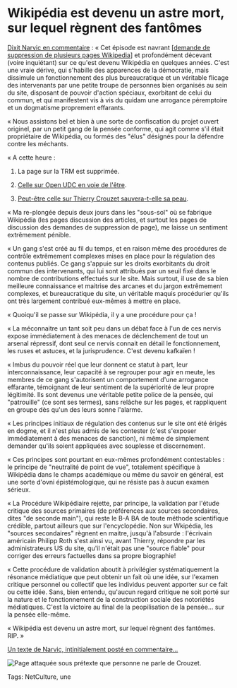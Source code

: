 # Wikipédia est devenu un astre mort, sur lequel règnent des fantômes

[Dixit Narvic en commentaire](http://blog.tcrouzet.com/2014/10/14/wikipedia-quand-la-fin-du-web-libre-se-donne-en-spectacle/#comment-178960) : « Cet épisode est navrant \[[demande de suppression de plusieurs pages Wikipedia](http://blog.tcrouzet.com/2014/10/14/wikipedia-quand-la-fin-du-web-libre-se-donne-en-spectacle/)\] et profondément décevant (voire inquiétant) sur ce qu'est devenu Wikipédia en quelques années. C'est une vraie dérive, qui s'habille des apparences de la démocratie, mais dissimule un fonctionnement des plus bureaucratique et un véritable flicage des intervenants par une petite troupe de personnes bien organisés au sein du site, disposant de pouvoir d'action spéciaux, exorbitant de celui du commun, et qui manifestent vis à vis du quidam une arrogance péremptoire et un dogmatisme proprement effarants.<span id="more-37554"></span>

« Nous assistons bel et bien à une sorte de confiscation du projet ouvert originel, par un petit gang de la pensée conforme, qui agit comme s'il était propriétaire de Wikipédia, ou formés des "élus" désignés pour la défendre contre les méchants.

« A cette heure :

1. La page sur la TRM est supprimée.

2. [Celle sur Open UDC en voie de l'être](https://fr.wikipedia.org/wiki/Discussion:OpenUDC/Suppression).

3. [Peut-être celle sur Thierry Crouzet sauvera-t-elle sa peau](https://fr.wikipedia.org/wiki/Discussion:Thierry_Crouzet/Suppression).

« Ma re-plongée depuis deux jours dans les "sous-sol" où se fabrique Wikipédia (les pages discussion des articles, et surtout les pages de discussion des demandes de suppression de page), me laisse un sentiment extrêmement pénible.

« Un gang s'est créé au fil du temps, et en raison même des procédures de contrôle extrêmement complexes mises en place pour la régulation des contenus publiés. Ce gang s'appuie sur les droits exorbitants du droit commun des intervenants, qui lui sont attribués par un seuil fixé dans le nombre de contributions effectués sur le site. Mais surtout, il use de sa bien meilleure connaissance et maitrise des arcanes et du jargon extrêmement complexes, et bureaucratique du site, un véritable maquis procédurier qu'ils ont très largement contribué eux-mêmes à mettre en place.

« Quoiqu'il se passe sur Wikipédia, il y a une procédure pour ça !

« La méconnaitre un tant soit peu dans un débat face à l'un de ces nervis expose immédiatement à des menaces de déclenchement de tout un arsenal répressif, dont seul ce nervis connait en détail le fonctionnement, les ruses et astuces, et la jurisprudence. C'est devenu kafkaïen !

« Imbus du pouvoir réel que leur donnent ce statut à part, leur interconnaissance, leur capacité à se regrouper pour agir en meute, les membres de ce gang s'autorisent un comportement d'une arrogance effarante, témoignant de leur sentiment de la supériorité de leur propre légitimité. Ils sont devenus une véritable petite police de la pensée, qui "patrouille" (ce sont ses termes), sans relâche sur les pages, et rappliquent en groupe dès qu'un des leurs sonne l'alarme.

« Les principes initiaux de régulation des contenus sur le site ont été érigés en dogme, et il n'est plus admis de les contester (c'est s'exposer immédiatement à des menaces de sanction), ni même de simplement demander qu'ils soient appliquées avec souplesse et discernement.

« Ces principes sont pourtant en eux-mêmes profondément contestables : le principe de "neutralité de point de vue", totalement spécifique à Wikipédia dans le champs académique ou même du savoir en général, est une sorte d'ovni épistémologique, qui ne résiste pas à aucun examen sérieux.

« La Procédure Wikipédiaire rejette, par principe, la validation par l'étude critique des sources primaires (de préférences aux sources secondaires, dites "de seconde main"), qui reste le B-A BA de toute méthode scientifique crédible, partout ailleurs que sur l'encyclopédie. Non sur Wkipédia, les "sources secondaires" règnent en maitre, jusqu'à l'absurde : l'écrivain américain Philipp Roth s'est ainsi vu, avant Thierry, répondre par les administrateurs US du site, qu'il n'était pas une "source fiable" pour corriger des erreurs factuelles dans sa propre biographie!

« Cette procédure de validation aboutit à privilégier systématiquement la résonance médiatique que peut obtenir un fait où une idée, sur l'examen critique personnel ou collectif que les individus peuvent apporter sur ce fait ou cette idée. Sans, bien entendu, qu'aucun regard critique ne soit porté sur la nature et le fonctionnement de la construction sociale des notoriétés médiatiques. C'est la victoire au final de la peopilisation de la pensée... sur la pensée elle-même.

« Wikipédia est devenu un astre mort, sur lequel règnent des fantômes. RIP. »

[Un texte de Narvic, intinitialement posté en commentaire...](http://blog.tcrouzet.com/2014/10/14/wikipedia-quand-la-fin-du-web-libre-se-donne-en-spectacle/#comment-178960)

![Page attaquée sous prétexte que personne ne parle de Crouzet.](http://blog.tcrouzet.comhttps://tcrouzet.com/images_tc/2014/10/wikipedia1.jpg)



Tags: NetCulture, une
